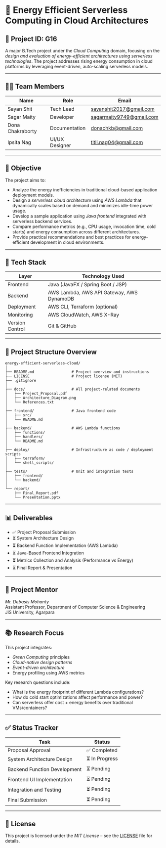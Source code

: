 # 🌿 Energy Efficient Serverless Computing in Cloud Architectures

## 🚀 Project ID: G16
A major B.Tech project under the *Cloud Computing* domain, focusing on the *design and evaluation of energy-efficient architectures using serverless technologies*. The project addresses rising energy consumption in cloud platforms by leveraging event-driven, auto-scaling serverless models.

---

## 👨‍💻 Team Members

| Name               | Role             |   Email                            |
|--------------------|------------------|----------------------------------|
| Sayan Shit         | Tech Lead        | sayanshit2017@gmail.com          |
| Sagar Maity        | Developer        | sagarmaity9749@gmail.com         |
| Dona Chakraborty   | Documentation    | donachkb@gmail.com               |
| Ipsita Nag         | UI/UX Designer   | titli.nag04@gmail.com            |

---

## 🎯 Objective

The project aims to:
- Analyze the energy inefficiencies in traditional cloud-based application deployment models.
- Design a *serverless cloud architecture* using *AWS Lambda* that dynamically scales based on demand and minimizes idle-time power usage.
- Develop a sample application using *Java frontend* integrated with serverless backend services.
- Compare performance metrics (e.g., CPU usage, invocation time, cold starts) and energy consumption across different architectures.
- Provide practical recommendations and best practices for energy-efficient development in cloud environments.

---

## 🔧 Tech Stack

| Layer           | Technology Used                             |
|----------------|----------------------------------------------|
| Frontend        | Java (JavaFX / Spring Boot / JSP)           |
| Backend         | AWS Lambda, AWS API Gateway, AWS DynamoDB   |
| Deployment      | AWS CLI, Terraform (optional)               |
| Monitoring      | AWS CloudWatch, AWS X-Ray                   |
| Version Control | Git & GitHub                                |

---

## 📁 Project Structure Overview
```
energy-efficient-serverless-cloud/
│
├── README.md                 # Project overview and instructions
├── LICENSE                   # Project license (MIT)
├── .gitignore
│
├── docs/                     # All project-related documents
│   ├── Project_Proposal.pdf
│   ├── Architecture_Diagram.png
│   └── References.txt
│
├── frontend/                 # Java frontend code
│   ├── src/
│   └── README.md
│
├── backend/                  # AWS Lambda functions
│   ├── functions/
│   ├── handlers/
│   └── README.md
│
├── deploy/                   # Infrastructure as code / deployment scripts
│   ├── terraform/
│   └── shell_scripts/
│
├── tests/                    # Unit and integration tests
│   ├── frontend/
│   └── backend/
│
└── report/
    ├── Final_Report.pdf
    └── Presentation.pptx
```
---

## 📊 Deliverables

- ✅ Project Proposal Submission
- ⏳ System Architecture Design
- ⏳ Backend Function Implementation (AWS Lambda)
- ⏳ Java-Based Frontend Integration
- ⏳ Metrics Collection and Analysis (Performance vs Energy)
- ⏳ Final Report & Presentation

---

## 🧠 Project Mentor

*Mr. Debasis Mohanty*  
Assistant Professor, Department of Computer Science & Engineering  
JIS University, Agarpara

---

## 📚 Research Focus

This project integrates:
- *Green Computing* principles
- *Cloud-native design patterns*
- *Event-driven architecture*
- Energy profiling using AWS metrics

Key research questions include:
- What is the energy footprint of different Lambda configurations?
- How do cold start optimizations affect performance and power?
- Can serverless offer cost + energy benefits over traditional VMs/containers?

---

## ✅ Status Tracker

| Task                              | Status       |
|-----------------------------------|--------------|
| Proposal Approval                 | ✅ Completed |
| System Architecture Design        | ⏳ In Progress |
| Backend Function Development      | ⏳ Pending    |
| Frontend UI Implementation        | ⏳ Pending    |
| Integration and Testing           | ⏳ Pending    |
| Final Submission                  | ⏳ Pending    |

---

## 📜 License
This project is licensed under the *MIT License* – see the [LICENSE](LICENSE) file for details.
